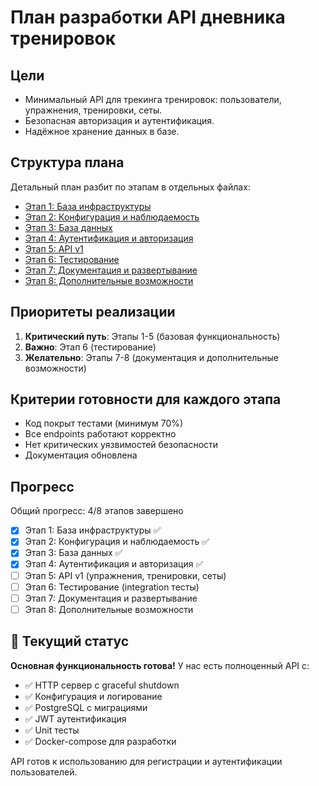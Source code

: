 # План разработки API дневника тренировок

## Цели
- Минимальный API для трекинга тренировок: пользователи, упражнения, тренировки, сеты.
- Безопасная авторизация и аутентификация.
- Надёжное хранение данных в базе.

## Структура плана
Детальный план разбит по этапам в отдельных файлах:

- [Этап 1: База инфраструктуры](./stages/01-infrastructure.md)
- [Этап 2: Конфигурация и наблюдаемость](./stages/02-config-observability.md)
- [Этап 3: База данных](./stages/03-database.md)
- [Этап 4: Аутентификация и авторизация](./stages/04-auth.md)
- [Этап 5: API v1](./stages/05-api-v1.md)
- [Этап 6: Тестирование](./stages/06-testing.md)
- [Этап 7: Документация и развертывание](./stages/07-deployment.md)
- [Этап 8: Дополнительные возможности](./stages/08-additional.md)

## Приоритеты реализации
1. **Критический путь**: Этапы 1-5 (базовая функциональность)
2. **Важно**: Этап 6 (тестирование)
3. **Желательно**: Этапы 7-8 (документация и дополнительные возможности)

## Критерии готовности для каждого этапа
- Код покрыт тестами (минимум 70%)
- Все endpoints работают корректно
- Нет критических уязвимостей безопасности
- Документация обновлена

## Прогресс
Общий прогресс: 4/8 этапов завершено

- [x] Этап 1: База инфраструктуры ✅
- [x] Этап 2: Конфигурация и наблюдаемость ✅
- [x] Этап 3: База данных ✅
- [x] Этап 4: Аутентификация и авторизация ✅
- [ ] Этап 5: API v1 (упражнения, тренировки, сеты)
- [ ] Этап 6: Тестирование (integration тесты)
- [ ] Этап 7: Документация и развертывание
- [ ] Этап 8: Дополнительные возможности

## 🎉 Текущий статус

**Основная функциональность готова!** У нас есть полноценный API с:
- ✅ HTTP сервер с graceful shutdown
- ✅ Конфигурация и логирование
- ✅ PostgreSQL с миграциями
- ✅ JWT аутентификация
- ✅ Unit тесты
- ✅ Docker-compose для разработки

API готов к использованию для регистрации и аутентификации пользователей.